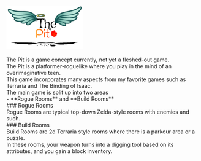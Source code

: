 <img src="image2.jpg" alt="drawing" width="200"/> 
<br/>
<br/>
The Pit is a game concept currently, not yet a fleshed-out game. <br/>
The Pit is a platformer-roguelike where you play in the mind of an overimaginative teen. <br/>
This game incorporates many aspects from my favorite games such as Terraria and The Binding of Isaac. <br/>
The main game is split up into two areas <br/>
- **Rogue Rooms** and **Build Rooms** <br/>
### Rogue Rooms   <br/>
Rogue Rooms are typical top-down Zelda-style rooms with enemies and such. <br/>
### Build Rooms   <br/>
Build Rooms are 2d Terraria style rooms where there is a parkour area or a puzzle. <br/>
In these rooms, your weapon turns into a digging tool based on its attributes, and you gain a block inventory. <br/>
